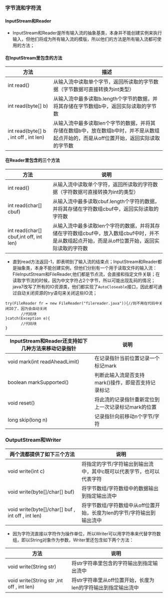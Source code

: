 ### 字节流和字符流
#### InputStream和Reader
+ InputStream和Reader是所有输入流的抽象基类，本身并不能创建实例来执行输入，但他们将成为所有输入流的模版，所以他们的方法是所有输入流都可使用的方法；
#### 在InputStream里包含的方法

|方法|描述|
|------|------|
|int read()|从输入流中读取单个字节，返回所读取的字节数据（字节数据可直接转换为int类型）|
|int read(byte[] b)|从输入流中最多读取b.length个字节的数据，并将其存储在字节数组b中，返回实际读取的字节数|
|int read(byte[] b , int off , int len)|从输入流中最多读取len个字节的数据，并将其存储在数组b中，放在数组b中时，并不是从数组起点开始的，而是从off位置开始，返回实际读取的字节数|

#### 在Reader里包含的三个方法

|方法|说明|
|------|------|
|int read()|从输入流中读取单个字符，返回所读取的字符数据（字符数据可直接转换为int的类型）|
|int read(char[] cbuf)|从输入流中最多读取cbuf.length个字符的数据，并将其存储在字符数组cbuf中，返回实际读取的字符数|
|int read(char[] cbuf,int off, int len)|从输入流中最多读取len个字符的数据，并将其存储在字符数组cbuf中，放入数组cbuf中时，并不是从数组起点开始，而是从off位置开始，返回实际读取的字符数|

+ 直到read方法返回-1，即表明到了输入流的结束点；InputStream和Reader都是抽象类，本身不能创建实例，但他们分别有一个用于读取文件的输入流：FileInputStream和FileReader,他们都是节点流，会直接和指定文件关联；在读取字节流的时候，因为中文字符占2个字节，所以可能出现乱码的情况；java7改写了所有的IO资源类，他们都实现了`AutoCloseable`接口，因此都可通过自动关闭资源的try语句来关闭这些IO流；
```
try(FileReader fr = new FileReader("filereader.java")){//则不用在代码中关闭IO了，因为会自动关闭
       //代码块
}catch(Exception e){
       //代码块
}
```

|InputStream和Reader还支持如下几种方法来移动记录指针|说明|
|------|------|
|void mark(int readAheadLimit)|在记录指针当前位置记录一个标记mark|
|boolean markSupported()|判断此输入流是否支持mark()操作，即是否支持记录标记|
|void reset()|将此流的记录指针重新定位到上一次记录标记mark的位置|
|long skip(long n)|记录指针向前移动n个字节/字符|

### OutputStream和Writer

|两个流都提供了如下三个方法|说明|
|------|------|
|void write(int c)|将指定的字节/字符输出到输出流中，其中c既可以代表字节，也可以代表字符|
|void write(byte[]/char[] buf)|将字节数组/字符数组中的数据输出到指定输出流中|
|void write(byte[]/char[] buf , int off , int len)|将字节数组/字符数组中从off位置开始，长度为len的字节/字符输出到输出流中|

+ 因为字符流直接以字符作为操作单位，所以Writer可以用字符串来代替字符数组，即以String对象作为参数，Writer里还包含如下两个方法：

|方法|说明|
|------|------|
|void write(String str)|将str字符串里包含的字符输出到指定输出流中|
|void write(String str ,int off , int len)|将str字符串里从off位置开始，长度为len的字符输出到指定输出流中|

